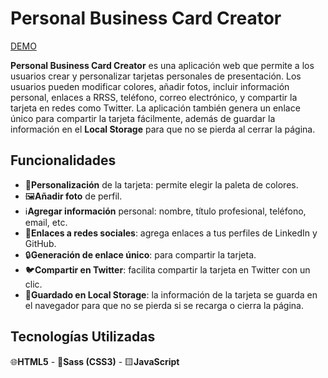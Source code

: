 # Personal Business Card Creator
[DEMO](https://laurarguezf.github.io/business_card_creator/)

**Personal Business Card Creator** es una aplicación web que permite a los usuarios crear y personalizar tarjetas personales de presentación. Los usuarios pueden modificar colores, añadir fotos, incluir información personal, enlaces a RRSS, teléfono, correo electrónico, y compartir la tarjeta en redes como Twitter. La aplicación también genera un enlace único para compartir la tarjeta fácilmente, además de guardar la información en el **Local Storage** para que no se pierda al cerrar la página.

## Funcionalidades

- 🎨**Personalización** de la tarjeta: permite elegir la paleta de colores.
- 🖼️**Añadir foto** de perfil.
- ℹ️**Agregar información** personal: nombre, título profesional, teléfono, email, etc.
- 🔗**Enlaces a redes sociales**: agrega enlaces a tus perfiles de LinkedIn y GitHub.
- 🔒**Generación de enlace único**: para compartir la tarjeta.
- 🐦**Compartir en Twitter**: facilita compartir la tarjeta en Twitter con un clic.
- 💾**Guardado en Local Storage**: la información de la tarjeta se guarda en el navegador para que no se pierda si se recarga o cierra la página.

## Tecnologías Utilizadas
🌐**HTML5** - 🎨**Sass (CSS3)** - 🟨**JavaScript**
